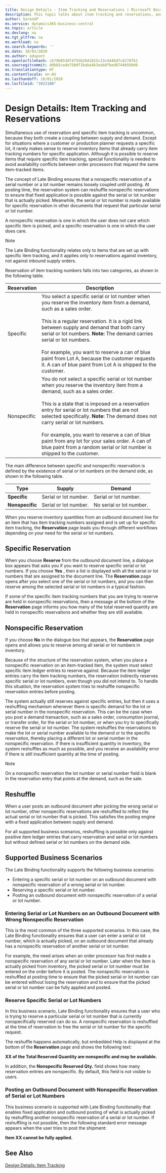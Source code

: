 ```yaml
---
title: Design Details - Item Tracking and Reservations | Microsoft Docs
description: This topic talks about item tracking and reservations, and describes the concepts behind the two.
author: SorenGP
ms.service: dynamics365-business-central
ms.topic: article
ms.devlang: na
ms.tgt_pltfrm: na
ms.workload: na
ms.search.keywords: ''
ms.date: 10/01/2020
ms.author: edupont
ms.openlocfilehash: cb79b0538f4f55b2841815c23c4446d7c6278fb1
ms.sourcegitcommit: ddbb5cede750df1baba4b3eab8fbed6744b5b9d6
ms.translationtype: HT
ms.contentlocale: en-AU
ms.lasthandoff: 10/01/2020
ms.locfileid: "3922100"
---
```

# <a name="design-details-item-tracking-and-reservations"></a>Design Details: Item Tracking and Reservations

Simultaneous use of reservation and specific item tracking is uncommon, because they both create a coupling between supply and demand. Except for situations where a customer or production planner requests a specific lot, it rarely makes sense to reserve inventory items that already carry item tracking numbers for specific application. Although it is possible to reserve items that require specific item tracking, special functionality is needed to avoid availability conflicts between order processors that request the same item-tracked items.  
  
The concept of Late Binding ensures that a nonspecific reservation of a serial number or a lot number remains loosely coupled until posting. At posting time, the reservation system can reshuffle nonspecific reservations to ensure that fixed application is possible against the serial or lot number that is actually picked. Meanwhile, the serial or lot number is made available for specific reservation in other documents that request that particular serial or lot number.  
  
A nonspecific reservation is one in which the user does not care which specific item is picked, and a specific reservation is one in which the user does care.  
  
> [!NOTE]  
> The Late Binding functionality relates only to items that are set up with specific item tracking, and it applies only to reservations against inventory, not against inbound supply orders.  
  
Reservation of item tracking numbers falls into two categories, as shown in the following table.  
  
|Reservation|Description|  
|-----------------|---------------------------------------|  
|Specific|You select a specific serial or lot number when you reserve the inventory item from a demand, such as a sales order.<br /><br /> This is a regular reservation. It is a rigid link between supply and demand that both carry serial or lot numbers. **Note:**  The demand carries serial or lot numbers. <br /><br /> For example, you want to reserve a can of blue paint from Lot A, because the customer requests it. A can of blue paint from Lot A is shipped to the customer.|  
|Nonspecific|You do not select a specific serial or lot number when you reserve the inventory item from a demand, such as a sales order.<br /><br /> This is a state that is imposed on a reservation entry for serial or lot numbers that are not selected specifically. **Note:**  The demand does not carry serial or lot numbers. <br /><br /> For example, you want to reserve a can of blue paint from any lot for your sales order. A can of blue paint from a random serial or lot number is shipped to the customer.|  
  
The main difference between specific and nonspecific reservation is defined by the existence of serial or lot numbers on the demand side, as shown in the following table.  

| Type            | Supply                | Demand                   |
|-----------------|-----------------------|--------------------------|
| **Specific**    | Serial or lot number. | Serial or lot number.    |
| **Nonspecific** | Serial or lot number. | No serial or lot number. |
  
When you reserve inventory quantities from an outbound document line for an item that has item tracking numbers assigned and is set up for specific item tracking, the **Reservation** page leads you through different workflows depending on your need for the serial or lot numbers.  
  
## <a name="specific-reservation"></a>Specific Reservation  
When you choose **Reserve** from the outbound document line, a dialogue box appears that asks you if you want to reserve specific serial or lot numbers. If you choose **Yes** , then a list is displayed with all the serial or lot numbers that are assigned to the document line. The **Reservation** page opens after you select one of the serial or lot numbers, and you can then reserve among the selected serial or lot numbers in a typical fashion.  
  
If some of the specific item tracking numbers that you are trying to reserve are held in nonspecific reservations, then a message at the bottom of the **Reservation** page informs you how many of the total reserved quantity are held in nonspecific reservations and whether they are still available.  
  
## <a name="nonspecific-reservation"></a>Nonspecific Reservation  
If you choose **No** in the dialogue box that appears, the **Reservation** page opens and allows you to reserve among all serial or lot numbers in inventory.  
  
Because of the structure of the reservation system, when you place a nonspecific reservation on an item-tracked item, the system must select specific item ledger entries to reserve against. Because the item ledger entries carry the item tracking numbers, the reservation indirectly reserves specific serial or lot numbers, even though you did not intend to. To handle this situation, the reservation system tries to reshuffle nonspecific reservation entries before posting.  
  
The system actually still reserves against specific entries, but then it uses a reshuffling mechanism whenever there is specific demand for the lot or serial number in the nonspecific reservation. This can be the case when you post a demand transaction, such as a sales order, consumption journal, or transfer order, for the serial or lot number, or when you try to specifically reserve the serial or lot number. The system reshuffles the reservations to make the lot or serial number available to the demand or to the specific reservation, thereby placing a different lot or serial number in the nonspecific reservation. If there is insufficient quantity in inventory, the system reshuffles as much as possible, and you receive an availability error if there is still insufficient quantity at the time of posting.  
  
> [!NOTE]  
>  On a nonspecific reservation the lot number or serial number field is blank in the reservation entry that points at the demand, such as the sale.  
  
## <a name="reshuffle"></a>Reshuffle  
When a user posts an outbound document after picking the wrong serial or lot number, other nonspecific reservations are reshuffled to reflect the actual serial or lot number that is picked. This satisfies the posting engine with a fixed application between supply and demand.  
  
For all supported business scenarios, reshuffling  is possible only against positive item ledger entries that carry reservation and serial or lot numbers but without defined serial or lot numbers on the demand side.  
  
## <a name="supported-business-scenarios"></a>Supported Business Scenarios  
The Late Binding functionality supports the following business scenarios:  
  
* Entering a specific serial or lot number on an outbound document with nonspecific reservation of a wrong serial or lot number.  
* Reserving a specific serial or lot number.  
* Posting an outbound document with nonspecific reservation of a serial or lot number.  
  
### <a name="entering-serial-or-lot-numbers-on-an-outbound-document-with-wrong-nonspecific-reservation"></a>Entering Serial or Lot Numbers on an Outbound Document with Wrong Nonspecific Reservation  
This is the most common of the three supported scenarios. In this case, the Late Binding functionality ensures that a user can enter a serial or lot number, which is actually picked, on an outbound document that already has a nonspecific reservation of another serial or lot number.  
  
For example, the need arises when an order processor has first made a nonspecific reservation of any serial or lot number. Later when the item is actually picked from inventory, the picked serial or lot number must be entered on the order before it is posted. The nonspecific reservation is reshuffled at posting time to ensure that the picked serial or lot number can be entered without losing the reservation and to ensure that the picked serial or lot number can be fully applied and posted.  
  
### <a name="reserve-specific-serial-or-lot-numbers"></a>Reserve Specific Serial or Lot Numbers  
In this business scenario, Late Binding functionality ensures that a user who is trying to reserve a particular serial or lot number that is currently nonspecifically reserved can do so. A nonspecific reservation is reshuffled at the time of reservation to free the serial or lot number for the specific request.  
  
The reshuffle happens automatically, but embedded Help is displayed at the bottom of the **Reservation** page and shows the following text:  
  
**XX of the Total Reserved Quantity are nonspecific and may be available.**  
  
In addition, the **Nonspecific Reserved Qty.** field shows how many reservation entries are nonspecific. By default, this field is not visible to users.  
  
### <a name="posting-an-outbound-document-with-nonspecific-reservation-of-serial-or-lot-numbers"></a>Posting an Outbound Document with Nonspecific Reservation of Serial or Lot Numbers  
This business scenario is supported with Late Binding functionality that enables fixed application and outbound posting of what is actually picked by reshuffling another nonspecific reservation of a serial or lot number. If reshuffling is not possible, then the following standard error message appears when the user tries to post the shipment:  
  
**Item XX cannot be fully applied.**  
  
## <a name="see-also"></a>See Also  
[Design Details: Item Tracking](design-details-item-tracking.md)